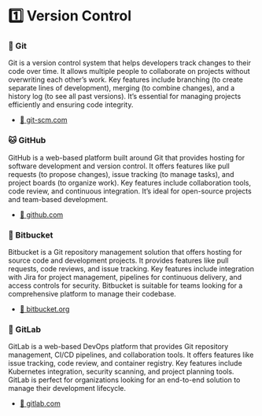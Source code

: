 # 1️⃣ Version Control 

### 🌴 Git
Git is a version control system that helps developers track changes to their code over time. It allows multiple people to collaborate on projects without overwriting each other’s work. Key features include branching (to create separate lines of development), merging (to combine changes), and a history log (to see all past versions). It’s essential for managing projects efficiently and ensuring code integrity.
- [🔗 git-scm.com](https://git-scm.com/)

### 🐱 GitHub
GitHub is a web-based platform built around Git that provides hosting for software development and version control. It offers features like pull requests (to propose changes), issue tracking (to manage tasks), and project boards (to organize work). Key features include collaboration tools, code review, and continuous integration. It’s ideal for open-source projects and team-based development.
- [🔗 github.com](github.com)

### 🦑 Bitbucket
Bitbucket is a Git repository management solution that offers hosting for source code and development projects. It provides features like pull requests, code reviews, and issue tracking. Key features include integration with Jira for project management, pipelines for continuous delivery, and access controls for security. Bitbucket is suitable for teams looking for a comprehensive platform to manage their codebase.
- [🔗 bitbucket.org](https://bitbucket.org/)

### 🦊 GitLab
GitLab is a web-based DevOps platform that provides Git repository management, CI/CD pipelines, and collaboration tools. It offers features like issue tracking, code review, and container registry. Key features include Kubernetes integration, security scanning, and project planning tools. GitLab is perfect for organizations looking for an end-to-end solution to manage their development lifecycle.
- [🔗 gitlab.com](https://gitlab.com/)
